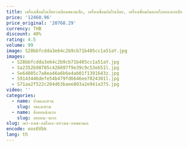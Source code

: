 ```yaml
---
title: เครื่องเชื่อมใบเลื่อยวงเดือนขนาดเล็ก, เครื่องเชื่อมก้นใบเลื่อย, เครื่องเชื่อมก้นแถบโลหะและเหล็ก
price: '12460.96'
price_original: '20768.29'
currency: THB
discount: 40%
rating: 4.5
volume: 99
image: S28bbfcdda3e64c2b9cb71b405cc1a51aY.jpg
images:
  - S28bbfcdda3e64c2b9cb71b405cc1a51aY.jpg
  - Sa2352b98705c426697f9e39c9c53eb51l.jpg
  - Se64085c7a8ea46a6b6e4ab01f1391643z.jpg
  - S9143446defe54b479fd6646ee7824301l.jpg
  - S71aa2f522c204d63baee803a2e941a37S.jpg
video: ''
categories:
  - name: บ้านและสวน
    slug: านและสวน
  - name: สิ่งทอหน้าแรก
    slug: งทอหน-าแรก
slug: เคร-องเช-อมใบเล-อยวงเด-อนขนาดเล
encode: oos6Vbk
lang: th
---
```

  